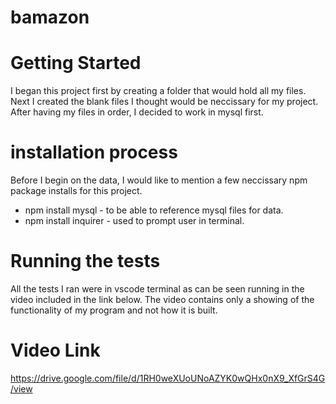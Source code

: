# bamazon

# Getting Started 
I began this project first by creating a folder that would hold all my files. Next I created the blank files I thought would be neccissary for my project. After having my files in order, I decided to work in mysql first.

# installation process

Before I begin on the data, I would like to mention a few neccissary npm package installs for this project.

* npm install mysql - to be able to reference mysql files for data.
* npm install inquirer - used to prompt user in terminal.

# Running the tests

All the tests I ran were in vscode terminal as can be seen running in the video included in the link below. The video contains only a showing of the functionality of my program and not how it is built.

# Video Link

<https://drive.google.com/file/d/1RH0weXUoUNoAZYK0wQHx0nX9_XfGrS4G/view>